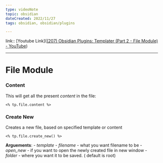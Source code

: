 ```yaml
---
type: videoNote
topic: obsidian
dateCreated: 2022/11/27
tags: obsidian, obsidian/plugins

---
```

link::  [Youtube Link]([(207) Obsidian Plugins: Templater (Part 2 - File Module) - YouTube](https://www.youtube.com/watch?v=LjdJbknTjm4))



_____

# File Module

### Content

This will get all the present *content* in the file:

```
<% tp.file.content %>
```


### Create New

Creates a new file, based on specified template or content

```
<% tp.file.create_new() %>
```

**Arguements**: 
	- *template*
	- *filename* - what you want filename to be
	- *open_new* - if you want to open the newly created file in new window
	- *folder* - where you want it to be saved. ( default is root)